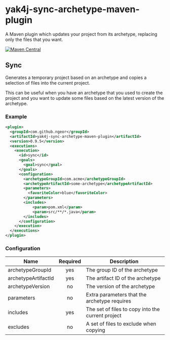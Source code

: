 # yak4j-sync-archetype-maven-plugin

A Maven plugin which updates your project from its archetype, replacing only the
files that you want.

[![Maven Central](https://img.shields.io/maven-central/v/com.github.ngeor/yak4j-sync-archetype-maven-plugin.svg?label=Maven%20Central)](https://search.maven.org/search?q=g:%22com.github.ngeor%22%20AND%20a:%22yak4j-sync-archetype-maven-plugin%22)

## Sync

Generates a temporary project based on an archetype and copies a selection of
files into the current project.

This can be useful when you have an archetype that you used to create the
project and you want to update some files based on the latest version of the
archetype.

### Example

```xml
<plugin>
  <groupId>com.github.ngeor</groupId>
  <artifactId>yak4j-sync-archetype-maven-plugin</artifactId>
  <version>0.9.5</version>
  <executions>
    <execution>
      <id>sync</id>
      <goals>
        <goal>sync</goal>
      </goals>
      <configuration>
        <archetypeGroupId>com.acme</archetypeGroupId>
        <archetypeArtifactId>some-archetype</archetypeArtifactId>
        <parameters>
          <favoriteColor>blue</favoriteColor>
        </parameters>
        <includes>
            <param>pom.xml</param>
            <param>src/**/*.java</param>
        </includes>
      </configuration>
    </execution>
  </executions>
</plugin>
```

### Configuration

| Name                | Required | Description                                       |
| ------------------- | :------: | ------------------------------------------------- |
| archetypeGroupId    |   yes    | The group ID of the archetype                     |
| archetypeArtifactId |   yes    | The artifact ID of the archetype                  |
| archetypeVersion    |    no    | The version of the archetype                      |
| parameters          |    no    | Extra parameters that the archetype requires      |
| includes            |   yes    | The set of files to copy into the current project |
| excludes            |    no    | A set of files to exclude when copying            |
